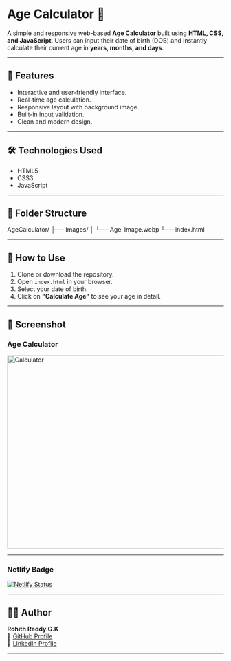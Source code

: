 # Age Calculator 🧮

A simple and responsive web-based **Age Calculator** built using **HTML, CSS, and JavaScript**. Users can input their date of birth (DOB) and instantly calculate their current age in **years, months, and days**.

---

## 🚀 Features

- Interactive and user-friendly interface.
- Real-time age calculation.
- Responsive layout with background image.
- Built-in input validation.
- Clean and modern design.

---

## 🛠️ Technologies Used

- HTML5
- CSS3
- JavaScript

---

## 📁 Folder Structure

AgeCalculator/
├── Images/
│ └── Age_Image.webp
└── index.html

---

## 📂 How to Use

1. Clone or download the repository.
2. Open `index.html` in your browser.
3. Select your date of birth.
4. Click on **"Calculate Age"** to see your age in detail.

---

## 📸 Screenshot

### Age Calculator
<img src="https://github.com/user-attachments/assets/a8bee1fc-b496-4c45-91d0-ff0c2269bf58" alt="Calculator" width="700" height="450"/>

---

### Netlify Badge
[![Netlify Status](https://api.netlify.com/api/v1/badges/beabb6e7-3f0d-4305-87e5-c7628524d413/deploy-status)](https://app.netlify.com/projects/age-calculator-tool/deploys)

---

## 🙋‍♂️ Author

**Rohith Reddy.G.K**  
🔗 [GitHub Profile](https://github.com/RohithReddyGK)  
🔗 [LinkedIn Profile](https://www.linkedin.com/in/rohithreddygk)

---




